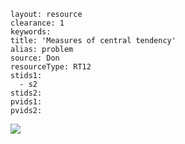 ````
layout: resource
clearance: 1
keywords:
title: 'Measures of central tendency'
alias: problem
source: Don
resourceType: RT12
stids1: 
  - s2
stids2:
pvids1:
pvids2:

````




![ ](http://4.bp.blogspot.com/-oznKP-bD4YQ/UPcHV1yc3xI/AAAAAAAAIUg/q3Gff1ZxbFY/s1600/Picture1.png)




